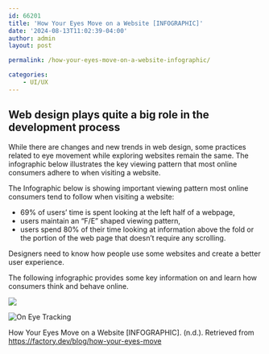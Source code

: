 ```yaml
---
id: 66201
title: 'How Your Eyes Move on a Website [INFOGRAPHIC]'
date: '2024-08-13T11:02:39-04:00'
author: admin
layout: post

permalink: /how-your-eyes-move-on-a-website-infographic/

categories:
    - UI/UX
---
```


## Web design plays quite a big role in the development process

While there are changes and new trends in web design, some practices related to eye movement while exploring websites remain the same. The infographic below illustrates the key viewing pattern that most online consumers adhere to when visiting a website.

The Infographic below is showing important viewing pattern most online consumers tend to follow when visiting a website:

- 69% of users’ time is spent looking at the left half of a webpage,
- users maintain an “F/E” shaped viewing pattern,
- users spend 80% of their time looking at information above the fold or the portion of the web page that doesn’t require any scrolling.

Designers need to know how people use some websites and create a better user experience.  
  
The following infographic provides some key information on and learn how consumers think and behave online.  

![](https://d28hck101xajo9.cloudfront.net/uploads/2014/01/eye-tracking.jpg)

![On Eye Tracking](https://image-control-storage.s3.amazonaws.com/2024/08/13105636/image-163.png)

How Your Eyes Move on a Website \[INFOGRAPHIC\]. (n.d.). Retrieved from https://factory.dev/blog/how-your-eyes-move